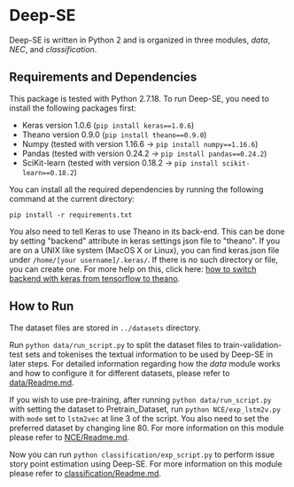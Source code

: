# Deep-SE

Deep-SE is written in Python 2 and is organized in three modules, *data*, *NEC*, and *classification*.

## Requirements and Dependencies
This package is tested with Python 2.7.18.
To run Deep-SE, you need to install the following packages first:
- Keras version 1.0.6 (`pip install keras==1.0.6`)
- Theano version 0.9.0 (`pip install theano==0.9.0`)
- Numpy (tested with version 1.16.6 -> `pip install numpy==1.16.6`)
- Pandas (tested with version 0.24.2 -> `pip install pandas==0.24.2`)
- SciKit-learn (tested with version 0.18.2 -> `pip install scikit-learn==0.18.2`)

You can install all the required dependencies by running the following command at the current directory:

`pip install -r requirements.txt` 

You also need to tell Keras to use Theano in its back-end. This can be done by setting "backend" attribute in keras settings json file to "theano". If you are on a UNIX like system (MacOS X or Linux), you can find keras.json file under `/home/[your username]/.keras/`. If there is no such directory or file, you can create one. For more help on this, click here: [how to switch backend with keras from tensorflow to theano](https://stackoverflow.com/questions/42177658/how-to-switch-backend-with-keras-from-tensorflow-to-theano). 


## How to Run

The dataset files are stored in `../datasets` directory.

Run `python data/run_script.py` to split the dataset files to train-validation-test sets and tokenises the textual information to be used by Deep-SE in later steps.
For detailed information regarding how the *data* module works and how to configure it for different datasets, please refer to [data/Readme.md](data/Readme.md).

If you wish to use pre-training, after running `python data/run_script.py` with setting the dataset to Pretrain_Dataset, run `python NCE/exp_lstm2v.py` with `mode` set to `lstm2vec` at line 3 of the script.
You also need to set the preferred dataset by changing line 80.
For more information on this module please refer to [NCE/Readme.md](NCE/Readme.md).


Now you can run `python classification/exp_script.py` to perform issue story point estimation using Deep-SE.
For more information on this module please refer to [classification/Readme.md](classification/Readme.md).
